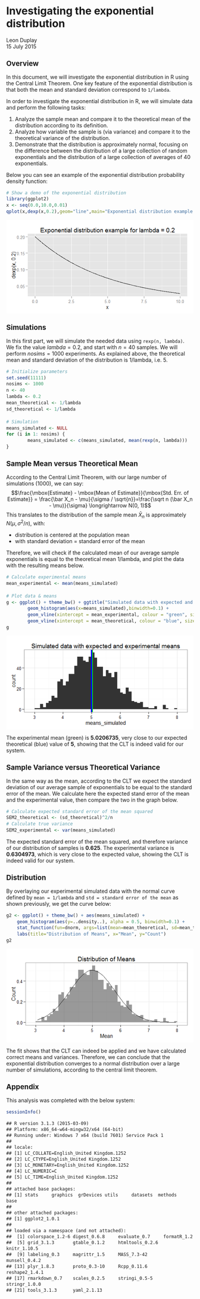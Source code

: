 # Investigating the exponential distribution
Leon Duplay  
15 July 2015  

<style type="text/css">
h2,h3,h4,h5,h6{
  font-size: 14pt;
}
</style>

## Overview

In this document, we will investigate the exponential distribution in R using the Central Limit Theorem.  One key feature of the exponential distribution is that both the mean and standard deviation correspond to `1/lambda`.

In order to investigate the exponential distribution in R, we will simulate data and perform the following tasks:

1. Analyze the sample mean and compare it to the theoretical mean of the distribution according to its definition.
2. Analyze how variable the sample is (via variance) and compare it to the theoretical variance of the distribution.
3. Demonstrate that the distribution is approximately normal, focusing on the difference between the distribution of a large collection of random exponentials and the distribution of a large collection of averages of 40 exponentials.

Below you can see an example of the exponential distribution probability density function:


```r
# Show a demo of the exponential distribution
library(ggplot2)
x <- seq(0.0,10.0,0.01)
qplot(x,dexp(x,0.2),geom="line",main="Exponential distribution example for lambda = 0.2")
```

<img src="ExpDistrandCLT_files/figure-html/demo-1.png" title="" alt="" style="display: block; margin: auto;" />

## Simulations

In this first part, we will simulate the needed data using `rexp(n, lambda)`. We fix the value $lambda = 0.2$, and start with $n = 40$ samples. We will perform $nosims = 1000$ experiments. As explained above, the theoretical mean and standard deviation of the distribution is 1/lambda, i.e. 5.


```r
# Initialize parameters
set.seed(11111)
nosims <- 1000
n <- 40
lambda <- 0.2
mean_theoretical <- 1/lambda
sd_theoretical <- 1/lambda

# Simulation
means_simulated <- NULL
for (i in 1: nosims) {
        means_simulated <- c(means_simulated, mean(rexp(n, lambda)))
}
```

## Sample Mean versus Theoretical Mean

According to the Central Limit Theorem, with our large number of simulations (1000), we can say: $$\frac{\mbox{Estimate} - \mbox{Mean of Estimate}}{\mbox{Std. Err. of Estimate}} = \frac{\bar X_n - \mu}{\sigma / \sqrt{n}}=\frac{\sqrt n (\bar X_n - \mu)}{\sigma} \longrightarrow N(0, 1)$$
This translates to the distribution of the sample mean $\bar X_n$ is approximately $N(\mu, \sigma^2/n)$, with:

* distribution is centered at the population mean
* with standard deviation = standard error of the mean
	
Therefore, we will check if the calculated mean of our average sample exponentials is equal to the theoretical mean 1/lambda, and plot the data with the resulting means below.


```r
# Calculate experimental means
mean_experimental <- mean(means_simulated)

# Plot data & means
g <- ggplot() + theme_bw() + ggtitle("Simulated data with expected and experimental means") + 
        geom_histogram(aes(x=means_simulated),binwidth=0.1) +
        geom_vline(xintercept = mean_experimental, colour = "green", size=1.5) + 
        geom_vline(xintercept = mean_theoretical, colour = "blue", size=1.5)
g
```

<img src="ExpDistrandCLT_files/figure-html/means_experiment-1.png" title="" alt="" style="display: block; margin: auto;" />

The experimental mean (green) is **5.0206735**, very close to our expected theoretical (blue) value of **5**, showing that the CLT is indeed valid for our system.

## Sample Variance versus Theoretical Variance

In the same way as the mean, according to the CLT we expect the standard deviation of our average sample of exponentials to be equal to the standard error of the mean. We calculate here the expected stand error of the mean and the experimental value, then compare the two in the graph below.


```r
# Calculate expected standard error of the mean squared
SEM2_theoretical <- (sd_theoretical)^2/n
# Calculate true variance
SEM2_experimental <- var(means_simulated)
```

The expected standard error of the mean squared, and therefore variance of our distribution of samples is **0.625**. The experimental variance is **0.6304973**, which is very close to the expected value, showing the CLT is indeed valid for our system.

## Distribution

By overlaying our experimental simulated data with the normal curve defined by `mean = 1/lambda` and `std = standard error of the mean` as shown previously, we get the curve below:


```r
g2 <- ggplot() + theme_bw() + aes(means_simulated) + 
    geom_histogram(aes(y=..density..), alpha = 0.5, binwidth=0.1) +
    stat_function(fun=dnorm, args=list(mean=mean_theoretical, sd=mean_theoretical/sqrt(n))) + 
    labs(title="Distribution of Means", x="Mean", y="Count")
g2
```

<img src="ExpDistrandCLT_files/figure-html/distribution-1.png" title="" alt="" style="display: block; margin: auto;" />

The fit shows that the CLT can indeed be applied and we have calculated correct means and variances. Therefore, we can conclude that the exponential distribution converges to a normal distribution over a large number of simulations, according to the central limit theorem.

## Appendix

This analysis was completed with the below system:


```r
sessionInfo()
```

```
## R version 3.1.3 (2015-03-09)
## Platform: x86_64-w64-mingw32/x64 (64-bit)
## Running under: Windows 7 x64 (build 7601) Service Pack 1
## 
## locale:
## [1] LC_COLLATE=English_United Kingdom.1252 
## [2] LC_CTYPE=English_United Kingdom.1252   
## [3] LC_MONETARY=English_United Kingdom.1252
## [4] LC_NUMERIC=C                           
## [5] LC_TIME=English_United Kingdom.1252    
## 
## attached base packages:
## [1] stats     graphics  grDevices utils     datasets  methods   base     
## 
## other attached packages:
## [1] ggplot2_1.0.1
## 
## loaded via a namespace (and not attached):
##  [1] colorspace_1.2-6 digest_0.6.8     evaluate_0.7     formatR_1.2     
##  [5] grid_3.1.3       gtable_0.1.2     htmltools_0.2.6  knitr_1.10.5    
##  [9] labeling_0.3     magrittr_1.5     MASS_7.3-42      munsell_0.4.2   
## [13] plyr_1.8.3       proto_0.3-10     Rcpp_0.11.6      reshape2_1.4.1  
## [17] rmarkdown_0.7    scales_0.2.5     stringi_0.5-5    stringr_1.0.0   
## [21] tools_3.1.3      yaml_2.1.13
```
